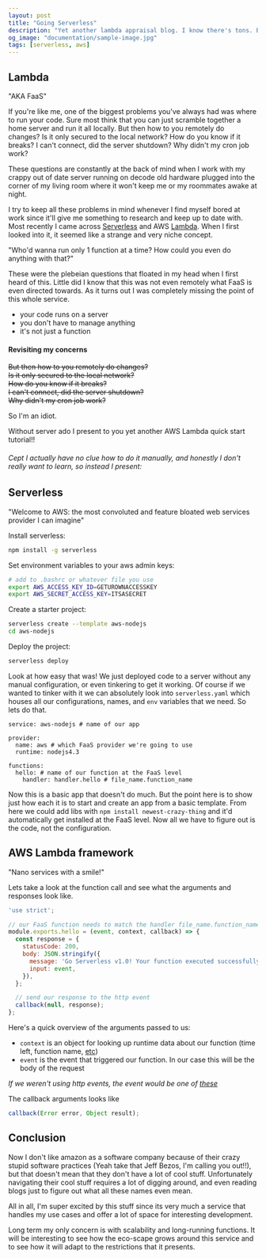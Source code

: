 ```yaml
---
layout: post
title: "Going Serverless"
description: "Yet another lambda appraisal blog. I know there's tons. But its cool and hip. And Easy."
og_image: "documentation/sample-image.jpg"
tags: [serverless, aws]
---
```


## Lambda
"AKA FaaS"

If you're like me, one of the biggest problems you've always had was where to run your code. Sure most think that you can just scramble together a home server and run it all locally. But then how to you remotely do changes? Is it only secured to the local network? How do you know if it breaks? I can't connect, did the server shutdown? Why didn't my cron job work?

These questions are constantly at the back of mind when I work with my crappy out of date server running on decode old hardware plugged into the corner of my living room where it won't keep me or my roommates awake at night.

I try to keep all these problems in mind whenever I find myself bored at work since it'll give me something to research and keep up to date with. Most recently I came across [Serverless]() and AWS [Lambda](). When I first looked into it, it seemed like a strange and very niche concept.

"Who'd wanna run only 1 function at a time? How could you even do anything with that?"

These were the plebeian questions that floated in my head when I first heard of this. Little did I know that this was not even remotely what FaaS is even directed towards. As it turns out I was completely missing the point of this whole service.

- your code runs on a server
- you don't have to manage anything
- it's not just a function

#### Revisiting my concerns
~~But then how to you remotely do changes?~~  
~~Is it only secured to the local network?~~  
~~How do you know if it breaks?~~  
~~I can't connect, did the server shutdown?~~  
~~Why didn't my cron job work?~~  

So I'm an idiot.

Without server ado I present to you yet another AWS Lambda quick start tutorial!!
###### Cept I actually have no clue how to do it manually, and honestly I don't really want to learn, so instead I present:

## Serverless
"Welcome to AWS: the most convoluted and feature bloated web services provider I can imagine"

Install serverless:
```bash
npm install -g serverless
```

Set environment variables to your aws admin keys:
```bash
# add to .bashrc or whatever file you use
export AWS_ACCESS_KEY_ID=GETUROWNACCESSKEY
export AWS_SECRET_ACCESS_KEY=ITSASECRET
```

Create a starter project:
```bash
serverless create --template aws-nodejs
cd aws-nodejs
```

Deploy the project:
```bash
serverless deploy
```

Look at how easy that was! We just deployed code to a server without any manual configuration, or even tinkering to get it working. Of course if we wanted to tinker with it we can absolutely look into `serverless.yaml` which houses all our configurations, names, and `env` variables that we need. So lets do that.

```
service: aws-nodejs # name of our app

provider:
  name: aws # which FaaS provider we're going to use
  runtime: nodejs4.3

functions:
  hello: # name of our function at the FaaS level
    handler: handler.hello # file_name.function_name
```

Now this is a basic app that doesn't do much. But the point here is to show just how each it is to start and create an app from a basic template. From here we could add libs with `npm install newest-crazy-thing` and it'd automatically get installed at the FaaS level. Now all we have to figure out is the code, not the configuration.

## AWS Lambda framework
"Nano services with a smile!"

Lets take a look at the function call and see what the arguments and responses look like.

```js
'use strict';

// our FaaS function needs to match the handler file_name.function_name template
module.exports.hello = (event, context, callback) => {
  const response = {
    statusCode: 200,
    body: JSON.stringify({
      message: 'Go Serverless v1.0! Your function executed successfully!',
      input: event,
    }),
  };

  // send our response to the http event
  callback(null, response);
};
```

Here's a quick overview of the arguments passed to us:
- `context` is an object for looking up runtime data about our function (time left, function name, [etc](http://docs.aws.amazon.com/lambda/latest/dg/nodejs-prog-model-context.html#nodejs-prog-model-context-methods))
- `event` is the event that triggered our function. In our case this will be the body of the request

*If we weren't using http events, the event would be one of [these](http://docs.aws.amazon.com/lambda/latest/dg/eventsources.html)*

The callback arguments looks like
```js
callback(Error error, Object result);
```

## Conclusion

Now I don't like amazon as a software company because of their crazy stupid software practices (Yeah take that Jeff Bezos, I'm calling you out!!), but that doesn't mean that they don't have a lot of cool stuff. Unfortunately navigating their cool stuff requires a lot of digging around, and even reading blogs just to figure out what all these names even mean.

All in all, I'm super excited by this stuff since its very much a service that handles my use cases and offer a lot of space for interesting development.

Long term my only concern is with scalability and long-running functions. It will be interesting to see how the eco-scape grows around this service and to see how it will adapt to the restrictions that it presents.
